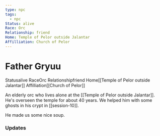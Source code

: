 ```yaml
---
type: npc
tags:
  - npc
Status: alive
Race: Orc
Relationship: friend
Home: Temple of Pelor outside Jalantar
Affilliation: Church of Pelor
---
```


# Father Gryuu
<span class="dataview inline-field"><span class="inline-field-key">Status</span><span class="inline-field-value">alive</span></span>
<span class="dataview inline-field"><span class="inline-field-key">Race</span><span class="inline-field-value">Orc</span></span>
<span class="dataview inline-field"><span class="inline-field-key">Relationship</span><span class="inline-field-value">friend</span></span>
<span class="dataview inline-field"><span class="inline-field-key">Home</span><span class="inline-field-value">[[Temple of Pelor outside Jalantar]]</span></span>
<span class="dataview inline-field"><span class="inline-field-key">Affilliation</span><span class="inline-field-value">[[Church of Pelor]]</span></span>

An elderly orc who lives alone at the [[Temple of Pelor outside Jalantar]]. He's overseen the temple for about 40 years. We helped him with some ghosts in his crypt in [[session-10]]. 

He made us some nice soup.

### Updates

